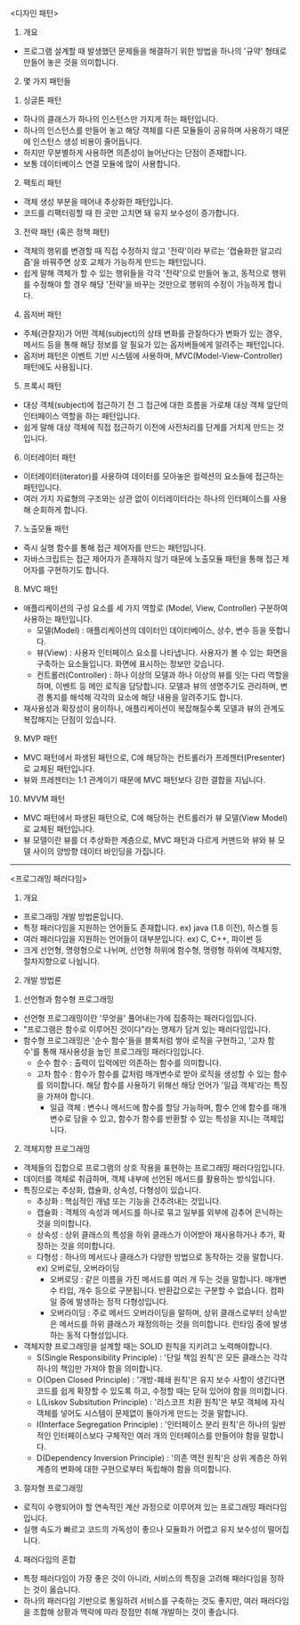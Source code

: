 <디자인 패턴>

1. 개요
- 프로그램 설계할 때 발생했던 문제들을 해결하기 위한 방법을 하나의 '규약' 형태로 만들어 놓은 것을 의미합니다.

2. 몇 가지 패턴들

1) 싱글톤 패턴
- 하나의 클래스가 하나의 인스턴스만 가지게 하는 패턴입니다.
- 하나의 인스턴스를 만들어 놓고 해당 객체를 다른 모듈들이 공유하며 사용하기 때문에 인스턴스 생성 비용이 줄어듭니다.
- 하지만 무분별하게 사용하면 의존성이 늘어난다는 단점이 존재합니다.
- 보통 데이터베이스 연결 모듈에 많이 사용합니다.

2) 팩토리 패턴
- 객체 생성 부분을 떼어내 추상화한 패턴입니다.
- 코드를 리팩터링할 때 한 곳만 고치면 돼 유지 보수성이 증가합니다.

3) 전략 패턴 (혹은 정책 패턴)
- 객체의 행위를 변경할 때 직접 수정하지 않고 '전략'이라 부르는 '캡슐화한 알고리즘'을 바꿔주면 상호 교체가 가능하게 만드는 패턴입니다.
- 쉽게 말해 객체가 할 수 있는 행위들을 각각 '전략'으로 만들어 놓고, 동적으로 행위를 수정해야 할 경우 해당 '전략'을 바꾸는 것만으로 행위의 수정이 가능하게 합니다.

4) 옵저버 패턴
- 주체(관찰자)가 어떤 객체(subject)의 상태 변화를 관찰하다가 변화가 있는 경우, 메서드 등을 통해 해당 정보를 알 필요가 있는 옵저버들에게 알려주는 패턴입니다.
- 옵저버 패턴은 이벤트 기반 시스템에 사용하며, MVC(Model-View-Controller) 패턴에도 사용됩니다.

5) 프록시 패턴
- 대상 객체(subject)에 접근하기 전 그 접근에 대한 흐름을 가로채 대상 객체 앞단의 인터페이스 역할을 하는 패턴입니다.
- 쉽게 말해 대상 객체에 직접 접근하기 이전에 사전처리를 단계를 거치게 만드는 것입니다.

6) 이터레이터 패턴
- 이터레이터(iterator)를 사용하여 데이터를 모아놓은 컬렉션의 요소들에 접근하는 패턴입니다.
- 여러 가지 자료형의 구조와는 상관 없이 이터레이터라는 하나의 인터페이스를 사용해 순회하게 합니다.

7) 노출모듈 패턴
- 즉시 실행 함수를 통해 접근 제어자를 만드는 패턴입니다.
- 자바스크립트는 접근 제어자가 존재하지 않기 때문에 노출모듈 패턴을 통해 접근 제어자를 구현하기도 합니다.

8) MVC 패턴
- 애플리케이션의 구성 요소를 세 가지 역할로 (Model, View, Controller) 구분하여 사용하는 패턴입니다.
	- 모델(Model) : 애플리케이션의 데이터인 데이터베이스, 상수, 변수 등을 뜻합니다.
	- 뷰(View) : 사용자 인터페이스 요소를 나타냅니다. 사용자가 볼 수 있는 화면을 구축하는 요소들입니다. 화면에 표시하는 정보만 갖습니다.
	- 컨트롤러(Controller) : 하나 이상의 모델과 하나 이상의 뷰를 잇는 다리 역할을 하며, 이벤트 등 메인 로직을 담당합니다.
						  모델과 뷰의 생명주기도 관리하며, 변경 통지를 해석해 각각의 요소에 해당 내용을 알려주기도 합니다.
- 재사용성과 확장성이 용이하나, 애플리케이션이 복잡해질수록 모델과 뷰의 관계도 복잡해지는 단점이 있습니다.

9) MVP 패턴
- MVC 패턴에서 파생된 패턴으로, C에 해당하는 컨트롤러가 프레젠터(Presenter)로 교체된 패턴입니다.
- 뷰와 프레젠터는 1:1 관계이기 때문에 MVC 패턴보다 강한 결합을 지닙니다.

10) MVVM 패턴
- MVC 패턴에서 파생된 패턴으로, C에 해당하는 컨트롤러가 뷰 모델(View Model)로 교체된 패턴입니다.
- 뷰 모델이란 뷰를 더 추상화한 계층으로, MVC 패턴과 다르게 커맨드와 뷰와 뷰 모델 사이의 양방향 데이터 바인딩을 가집니다.

---

<프로그래밍 패러다임>

1. 개요
- 프로그래밍 개발 방법론입니다.
- 특정 패러다임을 지원하는 언어들도 존재합니다. ex) java (1.8 이전), 하스켈 등
- 여러 패러다임을 지원하는 언어들이 대부분입니다. ex) C, C++, 파이썬 등
- 크게 선언형, 명령형으로 나뉘며, 선언형 하위에 함수형, 명령형 하위에 객체지향, 절차지향으로 나뉩니다.

2. 개발 방법론

1) 선언형과 함수형 프로그래밍
- 선언형 프로그래밍이란 '무엇을' 풀어내는가에 집중하는 패러다임입니다.
- "프로그램은 함수로 이루어진 것이다"라는 명제가 담겨 있는 패러다임입니다.
- 함수형 프로그래밍은 '순수 함수'들을 블록처럼 쌓아 로직을 구현하고, '고차 함수'를 통해 재사용성을 높인 프로그래밍 패러다임입니다.
	- 순수 함수 : 출력이 입력에만 의존하는 함수를 의미합니다.
	- 고차 함수 : 함수가 함수를 값처럼 매개변수로 받아 로직을 생성할 수 있는 함수를 의미합니다. 해당 함수를 사용하기 위해선 해당 언어가 '일급 객체'라는 특징을 가져야 합니다.
		- 일급 객체 : 변수나 메서드에 함수를 할당 가능하며, 함수 안에 함수를 매개변수로 담을 수 있고, 함수가 함수를 반환할 수 있는 특성을 지니는 객체입니다.
	
2) 객체지향 프로그래밍
- 객체들의 집합으로 프로그램의 상호 작용을 표현하는 프로그래밍 패러다임입니다.
- 데이터를 객체로 취급하며, 객체 내부에 선언된 메서드를 활용하는 방식입니다.
- 특징으로는 추상화, 캡슐화, 상속성, 다형성이 있습니다.
	- 추상화 : 핵심적인 개념 또는 기능을 간추려내는 것입니다.
	- 캡슐화 : 객체의 속성과 메서드를 하나로 묶고 일부를 외부에 감추어 은닉하는 것을 의미합니다.
	- 상속성 : 상위 클래스의 특성을 하위 클래스가 이어받아 재사용하거나 추가, 확장하는 것을 의미합니다.
	- 다형성 : 하나의 메서드나 클래스가 다양한 방법으로 동작하는 것을 말합니다. ex) 오버로딩, 오버라이딩
		- 오버로딩 : 같은 이름을 가진 메서드를 여러 개 두는 것을 말합니다. 매개변수 타입, 개수 등으로 구분됩니다. 반환값으로는 구분할 수 없습니다. 컴파일 중에 발생하는 정적 다형성입니다.
		- 오버라이딩 : 주로 메서드 오버라이딩을 말하며, 상위 클래스로부터 상속받은 메서드를 하위 클래스가 재정의하는 것을 의미합니다. 런타임 중에 발생하는 동적 다형성입니다.
- 객체지향 프로그래밍을 설계할 때는 SOLID 원칙을 지키려고 노력해야합니다.
	- S(Single Responsibility Principle) : '단일 책임 원칙'은 모든 클래스는 각각 하나의 책임만 가져야 함을 의미합니다.
	- O(Open Closed Principle) : '개방-폐쇄 원칙'은 유지 보수 사항이 생긴다면 코드를 쉽게 확장할 수 있도록 하고, 수정할 때는 닫혀 있어야 함을 의미합니다.
	- L(Liskov Subsitution Principle) : '리스코프 치환 원칙'은 부모 객체에 자식 객체를 넣어도 시스템이 문제없이 돌아가게 만드는 것을 말합니다.
	- I(Interface Segregation Principle) : '인터페이스 분리 원칙'은 하나의 일반적인 인터페이스보다 구체적인 여러 개의 인터페이스를 만들어야 함을 말합니다.
	- D(Dependency Inversion Principle) : '의존 역전 원칙'은 상위 계층은 하위 계층의 변화에 대한 구현으로부터 독립해야 함을 의미합니다.

3) 절자형 프로그래밍
- 로직이 수행되어야 할 연속적인 계산 과정으로 이루어져 있는 프로그래밍 패러다임입니다.
- 실행 속도가 빠르고 코드의 가독성이 좋으나 모듈화가 어렵고 유지 보수성이 떨어집니다.

4) 패러다임의 혼합
- 특정 패러다임이 가장 좋은 것이 아니라, 서비스의 특징을 고려해 패러다임을 정하는 것이 옳습니다.
- 하나의 패러다임 기반으로 통일하려 서비스를 구축하는 것도 좋지만, 여러 패러다임을 조합해 상황과 맥락에 따라 장점만 취해 개발하는 것이 좋습니다.

